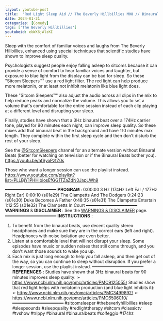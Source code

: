 ```yaml
---
layout: youtube-post
title:  'Red Light Sleep Aid // The Beverly Hillbillies M08 // Binaural Beats'
date: 2024-01-21
categories: [Comedy]
tags: ['The Beverly Hillbillies']
youtubeid: ebWX6jAlzKI
---
```


<p class="premono" markdown="1">
Sleep with the comfort of familiar voices and laughs from The Beverly Hillbillies, enhanced using special techniques that scientific studies have shown to improve sleep quality.

Psychologists suggest people enjoy falling asleep to sitcoms because it can provide a sense of comfort to hear familiar voices and laughter, but exposure to blue light from the display can be bad for sleep. So these "Sitcom Sleepers™" use a red light filter. The red light can help produce more melatonin, or at least not inhibit melatonin like blue light does.

These "Sitcom Sleepers™" also adjust the audio across all clips in the mix to help reduce peaks and normalize the volume. This allows you to set a volume that's comfortable for the entire session instead of each clip playing at a different level and disrupting your sleep.

Finally, studies have shown that a 3Hz binaural beat over a 174Hz carrier tone, played for 90 minutes each night, can improve sleep quality. So these mixes add that binaural beat in the background and have 110 minutes max length. They complete within the first sleep cycle and then don't disturb the rest of your sleep.

See the [@SitcomSleepers](https://www.youtube.com/@SitcomSleepers) channel for an alternate version without Binaural Beats (better for watching on television or if the Binaural Beats bother you).
<https://youtu.be/afSyoPztZ0s>

Those who want a longer session can use the playlist instead.
<https://www.youtube.com/playlist?list=PLLBjY1PHHlbiosEfGG1TZaZdN0JapLWh9>

━━━━━━━━━━━━━━━━━━━━
𝐏𝐑𝐎𝐆𝐑𝐀𝐌 :
0:00:00 3 Hz (174Hz Left Ear / 177Hz Right Ear)
0:00:10 (s01e29) The Clampetts And The Dodgers
0:24:23 (s01e30) Duke Becomes A Father
0:48:35 (s01e31) The Clampetts Entertain
1:12:55 (s01e32) The Clampetts In Court
━━━━━━━━━━━━━━━━━━━━
𝐖𝐀𝐑𝐍𝐈𝐍𝐆𝐒 & 𝐃𝐈𝐒𝐂𝐋𝐀𝐈𝐌𝐄𝐑 :
See the [WARNINGS & DISCLAIMER](/legal/disclaimer.html) page.
━━━━━━━━━━━━━━━━━━━━
𝐈𝐍𝐒𝐓𝐑𝐔𝐂𝐓𝐈𝐎𝐍𝐒 :
1. To benefit from the binaural beats, use decent quality stereo headphones and make sure they are in the correct ears (left and right). Headphones with noise isolation are even better.
2. Listen at a comfortable level that will not disrupt your sleep. Some episodes have music or sudden noises that still come through, and you don't want those sounds to wake you up.
3. Each mix is just long enough to help you fall asleep, and then get out of the way, so you can continue to sleep without disruption. If you prefer a longer session, use the playlist instead.
━━━━━━━━━━━━━━━━━━━━
𝐑𝐄𝐅𝐄𝐑𝐄𝐍𝐂𝐄𝐒 :
Studies have shown that 3Hz binaural beats for 90 minutes improves sleep quality:
➢ https://www.ncbi.nlm.nih.gov/pmc/articles/PMC9125055/
Studies show that red light helps with melatonin production (and blue light inhibits it):
➢ https://www.ncbi.nlm.nih.gov/pmc/articles/PMC3499892/
➢ https://www.ncbi.nlm.nih.gov/pmc/articles/PMC6506010/
━━━━━━━━━━━━━━━━━━━━
#sitcomsleeper #thebeverlyhillbillies #sleep #sleepsounds #sleepquality #redlighttherapy #sitcom #classictv #tvshow #trippy #binaural #binauralbeats #solfeggio #174hz
</p>